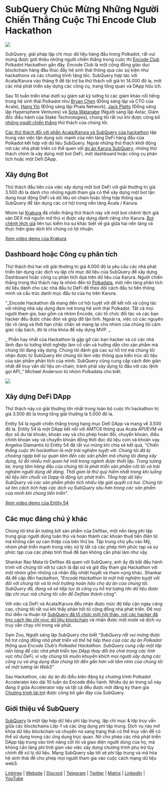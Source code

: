 # SubQuery Chúc Mừng Những Người Chiến Thắng Cuộc Thi Encode Club Hackathon

![](https://miro.medium.com/max/1400/1*KSv8qczywRPCEvWXeYiDNA.png)

SubQuery, giải pháp lập chỉ mục dữ liệu hàng đầu trong Polkadot, rất vui mừng được giới thiệu những người chiến thắng trong cuộc thi [Encode Club](https://www.encode.club/) Polkadot Hackathon gần đây. Encode Club là một cộng đồng giáo dục blockchain hàng đầu thúc đẩy hệ sinh thái thông qua các sự kiện như hackathons và các chương trình tăng tốc. SubQuery hợp tác với Acala/Karura vào tháng 9 để tài trợ ba thử thách với giá trị 14.000 đô la, mời các nhà phát triển xây dựng các công cụ, trang tổng quan và DApp hữu ích.

Sau 10 tuần triển khai dưới sự giám sát kỹ lưỡng từ các giám khảo nổi tiếng trong hệ sinh thái Polkadot như [Bryan Chen](https://twitter.com/XiliangChen) (Đồng sáng lập và CTO của Acala), [Hang Yin](https://twitter.com/bgmshana) (Đồng sáng lập Phala Network), [Jack Platts](https://twitter.com/jackbplatts) (Đồng sáng lập Hypersphere Ventures) và [Sota Watanabe](https://twitter.com/WatanabeSota) (Người sáng lập Astar, Giám đốc điều hành của Stake Technologies), chúng tôi rất vui khi được công bố [những người chiến thắng](https://medium.com/encode-club/polkadot-hack-finale-prizewinners-and-summary-931627c64d9) thử thách của chúng tôi.

[Các thử thách đối với phần Acala/Karura và SubQuery của hackathon](https://medium.com/encode-club/polkadot-hack-challenges-7cfeba1a4c0e) tập trung vào việc tận dụng sức mạnh của nền tảng DeFi hàng đầu của Polkadot kết hợp với dữ liệu SubQuery. Ngoài những thử thách khởi động nơi các nhà phát triển có thể quen với [dự án Karura SubQuery](https://explorer.subquery.network/subquery/AcalaNetwork/karura), những thử thách chính là xây dựng một bot DeFi, một dashboard hoặc công cụ phân tích hoặc một Defi DApp.

## Xây dựng Bot

Thử thách đầu tiên của việc xây dựng một bot DeFi với giải thưởng trị giá 3.500 đô la dành cho những người tham gia có thể xây dựng một bot tận dụng hoạt động DeFi và dữ liệu on chain hoặc tổng hợp thông qua SubQuery để tận dụng các cơ hội trong nền tảng Acala / Karura.

Nhóm tại [Krakura](https://github.com/houtenbos/krakura-bot) đã chiến thắng thử thách này với một bot chênh lệch giá sàn DEX mã nguồn mở thú vị được xây dựng dành riêng cho Karura. [Bot chênh lệch giá](https://github.com/houtenbos/krakura-bot) liên tục kiểm tra sự khác biệt về giá giữa hai nền tảng và thực hiện giao dịch khi chúng có lợi nhuận.

[Xem video demo của Krakura](https://youtu.be/G7TNTzMDijU)

## Dashboard hoặc Công cụ phân tích

Thử thách thứ hai với giải thưởng trị giá 4.000 đô la yêu cầu các nhà phát triển tận dụng các dịch vụ lập chỉ mục dữ liệu của SubQuery để xây dựng Dashboard hoặc công cụ phân tích dựa trên dữ liệu của Karura. Người chiến thắng trong thử thách này là nhóm đến từ [Polkadata](https://www.polkadata.xyz/), một nền tảng phân tích dữ liệu dành cho các nhà đầu tư DeFi để theo dõi cách đầu tư tiền thông minh và cấu trúc danh mục đầu tư của họ trên Karura.

“_Encode Hackathon đã mang đến cơ hội tuyệt vời để kết nối và cộng tác với những nhà xây dựng đam mê trong hệ sinh thái Polkadot. Tất cả mọi người tham gia, bao gồm cả nhóm Encode, các tổ chức đối tác và các bạn hacker đều được chào đón và giúp đỡ tận tình. Ngoài ra, việc có các nguyên tắc rõ ràng và thời hạn chắc chắn sẽ mang lại cho nhóm của chúng tôi cảm giác cấp bách, đó là chìa khóa để xây dựng MVP. _

_ Phần hay nhất của Hackathon là gặp gỡ các bạn hacker và có các nhà lãnh đạo tư tưởng khởi nghiệp làm cố vấn và hướng dẫn cho sản phẩm mà chúng tôi đang xây dựng. Chúng tôi đánh giá cao sự hỗ trợ mà chúng tôi nhận được từ SubQuery khi chúng tôi làm việc thông qua kiến trúc dữ liệu của sản phẩm phân tích của mình. SubQuery cũng cung cấp cách đơn giản nhất để truy vấn dữ liệu on-chain, tránh phải xây dựng từ đầu với các lệnh gọi API_” Michael Anderson từ nhóm Polkadata cho biết.

![](https://miro.medium.com/max/1400/0*o01LCEIOu-FyUOWx)

## Xây dựng DeFi DApp

Thử thách này có giải thưởng lớn nhất trong toàn bộ cuộc thi hackathon trị giá 3.500 đô la trong tổng giải thưởng là 5.000 đô la.

Entity 54 là người chiến thắng trong hạng mục Defi DApp và mang về 3.500 đô la. Entity 54 là một DApp kết nối với AMTC6 thông qua Acala API/EVM và đọc số dư tài khoản, khoản vay và cho phép hoán đổi, chuyển khoản, điều chỉnh khoản vay và chuyển khoản đồng thời đọc dữ liệu coin và khoản vay. Angelos Diamantis từ Entity 54 đã rất vui mừng khi chia sẻ kết quả, “_Chiến thắng cuộc thi hackathon là một trải nghiệm tuyệt vời. Chúng tôi đã bị choáng ngợp bởi sự quan tâm đến các sản phẩm mà chúng tôi đang xây dựng, từ đó nhiều mối quan hệ mới trong ngành được thiết lập. Trong tương lai, trọng tâm hàng đầu của chúng tôi là phát triển sản phẩm cốt lõi và trải nghiệm người dùng dễ dàng. Thời gian là thứ quý hiếm nhất trong khi luồng dữ liệu liên chuỗi và Dapp là động lực phát triển. Tổng hợp dữ liệu SubQuery và các sản phẩm phân tích nhiều lớp giải quyết cả hai. Chúng tôi sẽ tìm cách tích hợp các dịch vụ SubQuery sâu hơn trong các sản phẩm của mình khi chúng tiến triển_”.

[Xem video demo của Entity 54](https://youtu.be/fU1BRVOtx2o)

## Các mục đáng chú ý khác

Chúng tôi khá ấn tượng bởi sản phẩm của Defitax, một nền tảng phi tập trung giúp người dùng tuân thủ và hoàn thành các khoản thuế tiền điện tử mà không cần sự can thiệp của bên thứ ba. Tập trung chủ yếu vào Mỹ, nhóm phát triển mạnh trong việc xử lý tất cả các phép tính phức tạp và sự phức tạp của các phép tính thuế để bạn không cần phải làm như vậy.

Shankar Rao Mata từ Defitax đã quen với SubQuery, anh ấy đã bắt đầu hành trình với chúng tôi với tư cách là đại sứ và giờ đây tham gia Hackathon với một nhóm gồm những cá nhân đầy nhiệt huyết và tham vọng khác. Shankar đã đề cập đến hackathon, “_Encode Hackathon là một trải nghiệm tuyệt vời đối với chúng tôi và là môi trường hoàn hảo cho dự án của chúng tôi. SubQuery đã, đang và sẽ tiếp tục là công cụ hỗ trợ lượng lớn dữ liệu được lập chỉ mục mà chúng tôi cần để Defitax thành công_”.

Với việc cả DeFi và Acala/Karura đều nhận được mức độ tiếp cận ngày càng cao, chúng tôi rất vui khi thấy phản hồi từ cộng đồng nhà phát triển. Để mọi thứ diễn ra thuận lợi [SubQuery đã tổ chức một hội thảo, nơi các hacker đã học cách lập chỉ mục dữ liệu blockchain](https://www.youtube.com/watch?v=QUtWC_LZM8Q) và nhận được một node và dịch vụ truy vấn chạy chỉ trong vài phút.

Sam Zou, Người sáng lập SubQuery cho biết _“SubQuery rất vui mừng được hỗ trợ cộng đồng nhà phát triển và thế hệ tiếp theo của các dự án Polkadot thông qua Encode Club’s Polkadot Hackathon. SubQuery cung cấp một lớp nền tảng để các nhà phát triển tạo DApp thay đổi trò chơi trong các lĩnh vực như DeFi, vì vậy chúng tôi muốn khuyến khích mọi người xây dựng các công cụ và ứng dụng đưa chúng tôi đến gần hơn với tầm nhìn của chúng tôi về một tương lai Web3”_

Sau Hackathon, các dự án đủ điều kiện đăng ký chương trình Polkadot Accelerator kéo dài 10 tuần do Encode điều hành. Nhiều dự án trong số này đang ở giữa Accelerator này và tất cả đều được mời đăng ký tham gia [Chương trình tài trợ](https://subquery.network/grants) được công bố gần đây của SubQuery.

## Giới thiệu về SubQuery

[SubQuery](https://subquery.network/) là một tập hợp dữ liệu phi tập trung, lập chỉ mục & lớp truy vấn giữa các blockchains Lớp-1 và các ứng dụng phi tập trung. Dịch vụ này mở khóa dữ liệu blockchain và chuyển nó sang trạng thái có thể truy vấn để có thể sử dụng trong các ứng dụng trực quan. Nó cho phép các nhà phát triển DApp tập trung vào tính năng cốt lõi và giao diện người dùng của họ, mà không cần lãng phí thời gian vào việc xây dựng chương trình phụ trợ tùy chỉnh để xử lý dữ liệu. Mạng SubQuery sắp tới sẽ phi tập trung và mã hóa hệ sinh thái để cho phép mọi người tham gia vào cuộc cách mạng dữ liệu web3.

[Linktree](https://linktr.ee/subquerynetwork) | [Website](https://subquery.network/) | [Discord](https://discord.com/invite/78zg8aBSMG) | [Telegram](https://t.me/subquerynetwork) | [Twitter](https://twitter.com/subquerynetwork) | [Matrix](https://matrix.to/#/#subquery:matrix.org) | [LinkedIn](https://www.linkedin.com/company/subquery) | [YouTube](https://www.youtube.com/channel/UCi1a6NUUjegcLHDFLr7CqLw)
